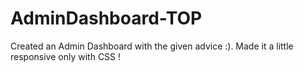 # AdminDashboard-TOP

Created an Admin Dashboard with the given advice :). Made it a little responsive only with CSS !
